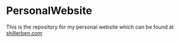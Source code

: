 # PersonalWebsite
This is the repository for my personal website which can be found at [shillerben.com](https://shillerben.com)

